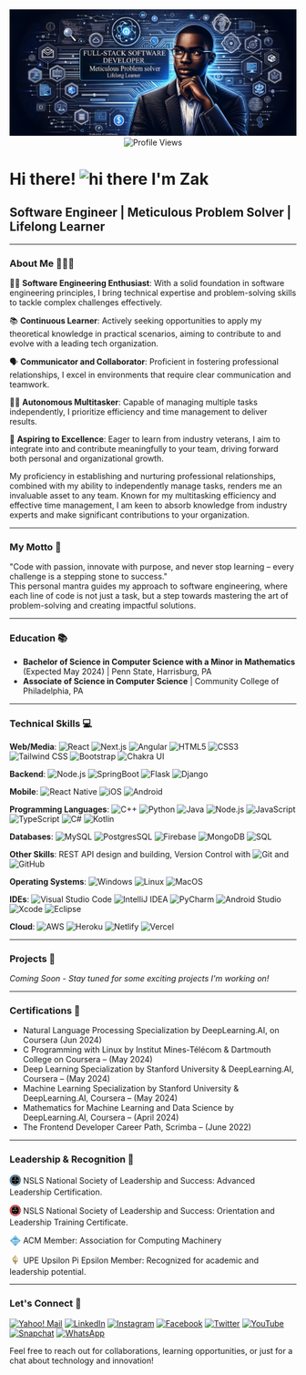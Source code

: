 <div align="center">
    <img src="images/banner.png" alt="Banner image"/> </br> 
    <img src="https://komarev.com/ghpvc/?username=levisstrauss&style=flat-square&color=blue" alt="Profile Views"/>
</div>

# Hi there! <img src="https://media.giphy.com/media/hvRJCLFzcasrR4ia7z/giphy.gif" width="30px" alt="hi there"/> I'm Zak
## Software Engineer | Meticulous Problem Solver | Lifelong Learner

---

### About Me 🙋🏽‍♂️ 

👨‍💻 **Software Engineering Enthusiast**: With a solid foundation in software engineering principles, I bring technical expertise and problem-solving skills to tackle complex challenges effectively.

📚 **Continuous Learner**: Actively seeking opportunities to apply my theoretical knowledge in practical scenarios, aiming to contribute to and evolve with a leading tech organization.

🗣 **Communicator and Collaborator**: Proficient in fostering professional relationships, I excel in environments that require clear communication and teamwork.

🤹‍♂️ **Autonomous Multitasker**: Capable of managing multiple tasks independently, I prioritize efficiency and time management to deliver results.

🌟 **Aspiring to Excellence**: Eager to learn from industry veterans, I aim to integrate into and contribute meaningfully to your team, driving forward both personal and organizational growth.

My proficiency in establishing and nurturing professional relationships, combined with my ability to independently manage tasks, renders me an invaluable asset to any team. Known for my multitasking efficiency and effective time management, I am keen to absorb knowledge from industry experts and make significant contributions to your organization.

---

### My Motto 🌟
"Code with passion, innovate with purpose, and never stop learning – every challenge is a stepping stone to success."
<br>This personal mantra guides my approach to software engineering, where each line of code is not just a task, but a step towards mastering the art of problem-solving and creating impactful solutions.

---

### Education 📚 
- **Bachelor of Science in Computer Science with a Minor in Mathematics** (Expected May 2024) | Penn State, Harrisburg, PA
- **Associate of Science in Computer Science** | Community College of Philadelphia, PA

---

### Technical Skills 💻 

**Web/Media**:
![React](https://img.shields.io/badge/-React-black?style=flat-square&logo=react) ![Next.js](https://img.shields.io/badge/-Next.js-black?style=flat-square&logo=next.js) ![Angular](https://img.shields.io/badge/-Angular-black?style=flat-square&logo=angular) ![HTML5](https://img.shields.io/badge/-HTML5-black?style=flat-square&logo=html5) ![CSS3](https://img.shields.io/badge/-CSS3-black?style=flat-square&logo=css3) ![Tailwind CSS](https://img.shields.io/badge/-Tailwind_CSS-black?style=flat-square&logo=tailwind-css) ![Bootstrap](https://img.shields.io/badge/-Bootstrap-black?style=flat-square&logo=bootstrap) ![Chakra UI](https://img.shields.io/badge/-Chakra_UI-black?style=flat-square&logo=chakra-ui)

**Backend**:
![Node.js](https://img.shields.io/badge/-Node.js-black?style=flat-square&logo=node.js) ![SpringBoot](https://img.shields.io/badge/-SpringBoot-black?style=flat-square&logo=spring) ![Flask](https://img.shields.io/badge/-Flask-black?style=flat-square&logo=flask) ![Django](https://img.shields.io/badge/-Django-black?style=flat-square&logo=django)

**Mobile**:
![React Native](https://img.shields.io/badge/-React_Native-black?style=flat-square&logo=react) ![iOS](https://img.shields.io/badge/-iOS-black?style=flat-square&logo=ios) ![Android](https://img.shields.io/badge/-Android-black?style=flat-square&logo=android)

**Programming Languages**:
![C++](https://img.shields.io/badge/-C++-black?style=flat-square&logo=c%2B%2B) ![Python](https://img.shields.io/badge/-Python-black?style=flat-square&logo=python) ![Java](https://img.shields.io/badge/-Java-black?style=flat-square&logo=java) ![Node.js](https://img.shields.io/badge/-Node.js-black?style=flat-square&logo=node.js) ![JavaScript](https://img.shields.io/badge/-JavaScript-black?style=flat-square&logo=javascript) ![TypeScript](https://img.shields.io/badge/-TypeScript-black?style=flat-square&logo=typescript) ![C#](https://img.shields.io/badge/-C%23-black?style=flat-square&logo=c-sharp) ![Kotlin](https://img.shields.io/badge/-Kotlin-black?style=flat-square&logo=kotlin)

**Databases**:
![MySQL](https://img.shields.io/badge/-MySQL-black?style=flat-square&logo=mysql) ![PostgresSQL](https://img.shields.io/badge/-PostgresSQL-black?style=flat-square&logo=postgresql) ![Firebase](https://img.shields.io/badge/-Firebase-black?style=flat-square&logo=firebase) ![MongoDB](https://img.shields.io/badge/-MongoDB-black?style=flat-square&logo=mongodb) ![SQL](https://img.shields.io/badge/-SQL-black?style=flat-square&logo=sql)

**Other Skills**:
REST API design and building, Version Control with ![Git](https://img.shields.io/badge/-Git-black?style=flat-square&logo=git) and ![GitHub](https://img.shields.io/badge/-GitHub-black?style=flat-square&logo=github)

**Operating Systems**:
![Windows](https://img.shields.io/badge/-Windows-black?style=flat-square&logo=windows) ![Linux](https://img.shields.io/badge/-Linux-black?style=flat-square&logo=linux) ![MacOS](https://img.shields.io/badge/-MacOS-black?style=flat-square&logo=macos)

**IDEs**:
![Visual Studio Code](https://img.shields.io/badge/-Visual_Studio_Code-black?style=flat-square&logo=visual-studio-code) ![IntelliJ IDEA](https://img.shields.io/badge/-IntelliJ_IDEA-black?style=flat-square&logo=intellij-idea) ![PyCharm](https://img.shields.io/badge/-PyCharm-black?style=flat-square&logo=pycharm) ![Android Studio](https://img.shields.io/badge/-Android_Studio-black?style=flat-square&logo=android-studio) ![Xcode](https://img.shields.io/badge/-Xcode-black?style=flat-square&logo=xcode) ![Eclipse](https://img.shields.io/badge/-Eclipse-black?style=flat-square&logo=eclipse)

**Cloud**:
![AWS](https://img.shields.io/badge/-AWS-black?style=flat-square&logo=amazon-aws) ![Heroku](https://img.shields.io/badge/-Heroku-black?style=flat-square&logo=heroku) ![Netlify](https://img.shields.io/badge/-Netlify-black?style=flat-square&logo=netlify) ![Vercel](https://img.shields.io/badge/-Vercel-black?style=flat-square&logo=vercel)

---

### Projects 🚀 

_Coming Soon - Stay tuned for some exciting projects I'm working on!_

---

### Certifications 🏅 
- Natural Language Processing Specialization by DeepLearning.AI, on Coursera (Jun 2024)
- C Programming with Linux by Institut Mines-Télécom & Dartmouth College on Coursera – (May 2024)
- Deep Learning Specialization by Stanford University & DeepLearning.AI, Coursera – (May 2024)
- Machine Learning Specialization by Stanford University & DeepLearning.AI, Coursera – (May 2024)
- Mathematics for Machine Learning and Data Science by DeepLearning.AI, Coursera – (April 2024)
- The Frontend Developer Career Path, Scrimba – (June 2022)

---

### Leadership & Recognition 🌟 

<p>
  <a href="https://app.nsls.org/web/public/social/share/badge/LSx1HasfHXVoDAgAQQN3bN" target="_blank"><img src="images/b2.png" width="20" height="20" alt="NSLS Advanced Leadership Certification" style="vertical-align: middle;" /></a>
  <span style="vertical-align: middle;"> NSLS National Society of Leadership and Success: Advanced Leadership Certification.</span>
</p>
<p>
  <a href="https://app.nsls.org/web/public/social/share/badge/Shk8vg89H8P8kYf2bmZfZK" target="_blank"><img src="images/b1.png" width="20" height="20" alt="NSLS Leadership Training Certificate" style="vertical-align: middle;" /></a>
  <span style="vertical-align: middle;"> NSLS National Society of Leadership and Success: Orientation and Leadership Training Certificate.</span>
</p>
<p>
  <a href="#" target="_blank"><img src="images/acm.png" width="20" height="20" alt="ACM Member" style="vertical-align: middle;" /></a>
  <span style="vertical-align: middle;"> ACM Member: Association for Computing Machinery</span>
</p>
<p>
  <a href="#" target="_blank"><img src="images/upe.png" width="20" height="20" alt="UPE Member" style="vertical-align: middle;" /></a>
  <span style="vertical-align: middle;"> UPE Upsilon Pi Epsilon Member: Recognized for academic and leadership potential.</span>
</p>

---
### Let's Connect 🤝 

<div>
    <a href="mailto:levisstrauss11@yahoo.com" target="_blank"><img src="https://img.shields.io/badge/Yahoo!%20Mail-%234B0094.svg?&style=flat-square&logo=yahoo!-mail&logoColor=white" alt="Yahoo! Mail"></a>
    <a href="https://www.linkedin.com/in/codemon" target="_blank"><img src="https://img.shields.io/badge/LinkedIn-%230077B5.svg?&style=flat-square&logo=linkedin&logoColor=white" alt="LinkedIn"></a>
    <a href="https://www.instagram.com/" target="_blank"><img src="https://img.shields.io/badge/Instagram-%23E4405F.svg?&style=flat-square&logo=instagram&logoColor=white" alt="Instagram"></a>
    <a href="https://www.facebook.com/profile.php?id=61551357149107" target="_blank"><img src="https://img.shields.io/badge/Facebook-%231877F2.svg?&style=flat-square&logo=facebook&logoColor=white" alt="Facebook"></a>
    <a href="https://twitter.com/codemon91" target="_blank"><img src="https://img.shields.io/badge/Twitter-%231DA1F2.svg?&style=flat-square&logo=twitter&logoColor=white" alt="Twitter"></a>
    <a href="https://www.youtube.com/@codemon577" target="_blank"><img src="https://img.shields.io/badge/YouTube-%23FF0000.svg?&style=flat-square&logo=youtube&logoColor=white" alt="YouTube"></a>
    <a href="https://www.snapchat.com/" target="_blank"><img src="https://img.shields.io/badge/Snapchat-%23FFFC00.svg?&style=flat-square&logo=snapchat&logoColor=white" alt="Snapchat"></a>
    <a href="https://www.whatsapp.com/" target="_blank"><img src="https://img.shields.io/badge/WhatsApp-%2325D366.svg?&style=flat-square&logo=whatsapp&logoColor=white" alt="WhatsApp"></a>
</div>

Feel free to reach out for collaborations, learning opportunities, or just for a chat about technology and innovation!
